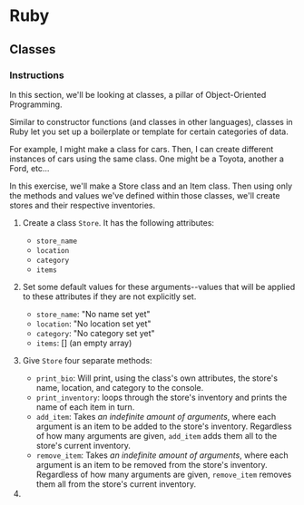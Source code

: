 # Ruby

## Classes

### Instructions

In this section, we'll be looking at classes, a pillar of Object-Oriented Programming. 

Similar to constructor functions (and classes in other languages), classes in Ruby let you set up a boilerplate or template for certain categories of data.

For example, I might make a class for cars. Then, I can create different instances of cars using the same class. One might be a Toyota, another a Ford, etc...

In this exercise, we'll make a Store class and an Item class. Then using only the methods and values we've defined within those classes, we'll create stores and their respective inventories. 

1. Create a class `Store`. It has the following attributes:
    - `store_name` 
    - `location`
    - `category`
    - `items` 

2. Set some default values for these arguments--values that will be applied to these attributes if they are not explicitly set.
    - `store_name`: "No name set yet"
    - `location`: "No location set yet"
    - `category`: "No category set yet"
    - `items`: [] (an empty array)

3. Give `Store` four separate methods:
    - `print_bio`: Will print, using the class's own attributes, the store's name, location, and category to the console.
    - `print_inventory`: loops through the store's inventory and prints the name of each item in turn.
    - `add_item`: Takes _an indefinite amount of arguments_, where each argument is an item to be added to the store's inventory. Regardless of how many arguments are given, `add_item` adds them all to the store's current inventory.
    - `remove_item`: Takes _an indefinite amount of arguments_, where each argument is an item to be removed from the store's inventory. Regardless of how many arguments are given, `remove_item` removes them all from the store's current inventory.

4. 
